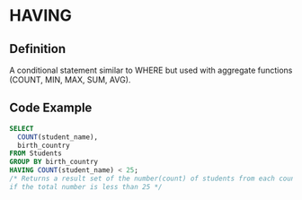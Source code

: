 <!--
---
Title: "HAVING"
Subjects:
  - "sql"
  - "data science"
Tags:
  - "sql"
  - "data science"
  - "database"
  - "queries"
  - "table"
  - "postgressql"
  - "mysql"
  - "sqlite"
Catalog Content:
  - "https://www.codecademy.com/learn/learn-sql"
  - "https://www.codecademy.com/learn/sql-table-transformation"
  - "https://www.codecademy.com/learn/paths/design-databases-with-postgresql"
  - "https://www.codecademy.com/learn/paths/full-stack-engineer-career-path"
---
-->

# HAVING

## Definition 
A conditional statement similar to WHERE but used with aggregate functions (COUNT, MIN, MAX, SUM, AVG).

## Code Example

```sql
SELECT
  COUNT(student_name),
  birth_country
FROM Students
GROUP BY birth_country
HAVING COUNT(student_name) < 25;
/* Returns a result set of the number(count) of students from each country
if the total number is less than 25 */
```
